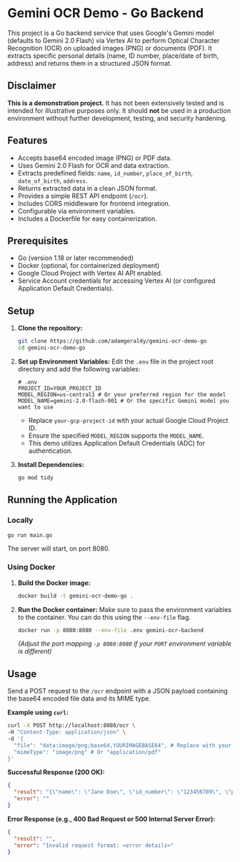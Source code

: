 # Gemini OCR Demo - Go Backend

This project is a Go backend service that uses Google's Gemini model (defaults to Gemini 2.0 Flash) via Vertex AI to perform Optical Character Recognition (OCR) on uploaded images (PNG) or documents (PDF). It extracts specific personal details (name, ID number, place/date of birth, address) and returns them in a structured JSON format.

## Disclaimer

**This is a demonstration project.** It has not been extensively tested and is intended for illustrative purposes only. It should **not** be used in a production environment without further development, testing, and security hardening.

## Features

*   Accepts base64 encoded image (PNG) or PDF data.
*   Uses Gemini 2.0 Flash for OCR and data extraction.
*   Extracts predefined fields: `name`, `id_number`, `place_of_birth`, `date_of_birth`, `address`.
*   Returns extracted data in a clean JSON format.
*   Provides a simple REST API endpoint (`/ocr`).
*   Includes CORS middleware for frontend integration.
*   Configurable via environment variables.
*   Includes a Dockerfile for easy containerization.

## Prerequisites

*   Go (version 1.18 or later recommended)
*   Docker (optional, for containerized deployment)
*   Google Cloud Project with Vertex AI API enabled.
*   Service Account credentials for accessing Vertex AI (or configured Application Default Credentials).

## Setup

1.  **Clone the repository:**
    ```bash
    git clone https://github.com/adamgeraldy/gemini-ocr-demo-go
    cd gemini-ocr-demo-go
    ```

2.  **Set up Environment Variables:**
    Edit the `.env` file in the project root directory and add the following variables:

    ```dotenv
    # .env
    PROJECT_ID=YOUR_PROJECT_ID
    MODEL_REGION=us-central1 # Or your preferred region for the model
    MODEL_NAME=gemini-2.0-flash-001 # Or the specific Gemini model you want to use
    ```

    *   Replace `your-gcp-project-id` with your actual Google Cloud Project ID.
    *   Ensure the specified `MODEL_REGION` supports the `MODEL_NAME`.
    *   This demo utilizes Application Default Credentials (ADC) for authentication.

3.  **Install Dependencies:**
    ```bash
    go mod tidy
    ```

## Running the Application

### Locally

```bash
go run main.go
```

The server will start, on port 8080.

### Using Docker

1.  **Build the Docker image:**
    ```bash
    docker build -t gemini-ocr-demo-go .
    ```

2.  **Run the Docker container:**
    Make sure to pass the environment variables to the container. You can do this using the `--env-file` flag.
    ```bash
    docker run -p 8080:8080 --env-file .env gemini-ocr-backend
    ```
    *(Adjust the port mapping `-p 8080:8080` if your `PORT` environment variable is different)*

## Usage

Send a POST request to the `/ocr` endpoint with a JSON payload containing the base64 encoded file data and its MIME type.

**Example using `curl`:**

```bash
curl -X POST http://localhost:8080/ocr \
-H "Content-Type: application/json" \
-d '{
  "file": "data:image/png;base64,YOURIMAGEBASE64", # Replace with your actual base64 string
  "mimeType": "image/png" # Or "application/pdf"
}'
```

**Successful Response (200 OK):**

```json
{
  "result": "{\"name\": \"Jane Doe\", \"id_number\": \"123456789\", \"place_of_birth\": \"Anytown\", \"date_of_birth\": \"1990-01-15\", \"address\": \"123 Main St, Anytown\"}",
  "error": ""
}
```

**Error Response (e.g., 400 Bad Request or 500 Internal Server Error):**

```json
{
  "result": "",
  "error": "Invalid request format: <error details>"
}
```